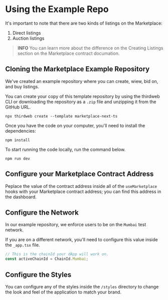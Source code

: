 # Using the Example Repo

It's important to note that there are two kinds of listings on the Marketplace:

1. Direct listings
2. Auction listings

> **INFO**
> You can learn more about the difference on the Creating Listings section on the Marketplace contract documation.

## Cloning the Marketplace Example Repository

We've created an example repository where you can create, wiew, bid on, and buy listings.

You can create your copy of this template repository by using the thirdweb CLI or downloading the repository as a `.zip` file and unzipping it from the GitHub URL.

```console
npx thirdweb create --template marketplace-next-ts
```

Once you have the code on your computer, you'll need to install the dependencies:

```console
npm install
```

To start running the code locally, run the command below.

```console
npm run dev
```

## Configure your Marketplace Contract Address

Peplace the value of the contract address inside all of the `useMarketplace` hooks with your Marketplace contract address; you can find this address in the dashboard.

## Configure the Network

In our example repository, we enforce users to be on the `Mumbai` test network.

If you are on a different network, you'll need to configure this value inside the `_app.tsx` file.

```javascript
// This is the chainId your dApp will work on.
const activeChainId = ChainId.Mumbai;
```

## Configure the Styles

You can configure any of the styles inside the `/styles` directory to change the look and feel of the application to match your brand.
